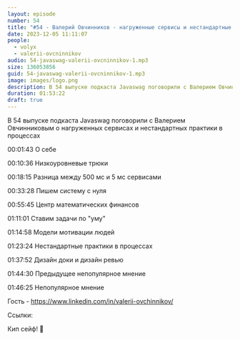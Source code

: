 ```yaml
---
layout: episode
number: 54
title: "#54 - Валерий Овчинников - нагруженные сервисы и нестандартные практики"
date: 2023-12-05 11:11:07
people:
  - volyx
  - valerii-ovcninnikov
audio: 54-javaswag-valerii-ovcninnikov-1.mp3
size: 136053856         
guid: 54-javaswag-valerii-ovcninnikov-1.mp3
image: images/logo.png
description: В 54 выпуске подкаста Javaswag поговорили с Валерием Овчинниковым о нагруженных сервисах и нестандартных практики в процессах
duration: 01:53:22
draft: true
---
```


В 54 выпуске подкаста Javaswag поговорили с Валерием Овчинниковым о нагруженных сервисах и нестандартных практики в процессах


00:01:43 О себе

00:10:36 Низкоуровневые трюки

00:18:15 Разница между 500 мс и 5 мс сервисами

00:33:28 Пишем систему с нуля

00:55:45 Центр математических финансов

01:11:01 Ставим задачи по "уму"

01:14:58 Модели мотивации людей

01:23:24 Нестандартные практики в процессах

01:37:52 Дизайн доки и дизайн ревью

01:44:30 Предыдущее непопулярное мнение

01:46:25 Непопулярное мнение


Гость - https://www.linkedin.com/in/valerii-ovchinnikov/

Ссылки:


Кип сейф! 🖖